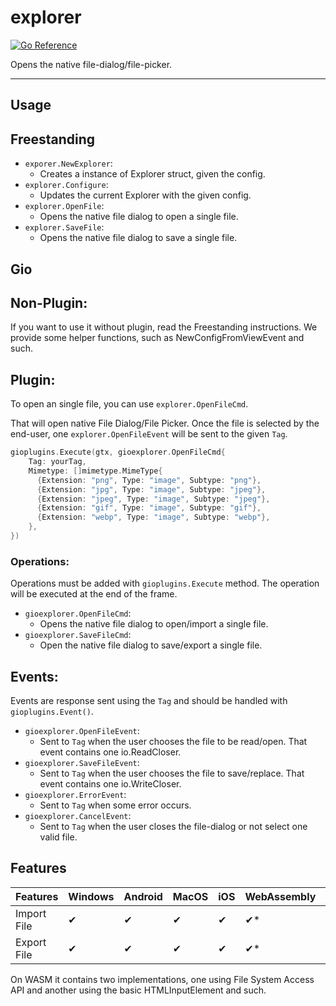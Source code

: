 # explorer

[![Go Reference](https://pkg.go.dev/badge/github.com/gio-plugins/gio-plugin/explorer.svg)](https://pkg.go.dev/github.com/gio-plugins/gio-plugin/explorer)

Opens the native file-dialog/file-picker.

--------------

## Usage

## Freestanding

- `exporer.NewExplorer`:
  - Creates a instance of Explorer struct, given the config.
- `explorer.Configure`:
  - Updates the current Explorer with the given config.
- `explorer.OpenFile`:
  - Opens the native file dialog to open a single file.
- `explorer.SaveFile`:
  - Opens the native file dialog to save a single file.

## Gio

## Non-Plugin:

If you want to use it without plugin, read the Freestanding instructions. We provide some helper functions, such as NewConfigFromViewEvent and such.

## Plugin:

To open an single file, you can use `explorer.OpenFileCmd`.

That will open native File Dialog/File Picker. Once the file is selected by the end-user,
one `explorer.OpenFileEvent` will be sent to the given `Tag`. 

```go
gioplugins.Execute(gtx, gioexplorer.OpenFileCmd{
    Tag: yourTag, 
    Mimetype: []mimetype.MimeType{
      {Extension: "png", Type: "image", Subtype: "png"},
      {Extension: "jpg", Type: "image", Subtype: "jpeg"},
      {Extension: "jpeg", Type: "image", Subtype: "jpeg"},
      {Extension: "gif", Type: "image", Subtype: "gif"},
      {Extension: "webp", Type: "image", Subtype: "webp"},
    },
})
```

### Operations:

Operations must be added with `gioplugins.Execute` method. The operation will be executed at the end of the frame.

- `gioexplorer.OpenFileCmd`:
  - Opens the native file dialog to open/import a single file.
- `gioexplorer.SaveFileCmd`:
  - Open the native file dialog to save/export a single file.

## Events:

Events are response sent using the `Tag` and should be handled with `gioplugins.Event()`.

- `gioexplorer.OpenFileEvent`:
  - Sent to `Tag` when the user chooses the file to be read/open. That event contains one io.ReadCloser.
- `gioexplorer.SaveFileEvent`:
  - Sent to `Tag` when the user chooses the file to save/replace. That event contains one io.WriteCloser.
- `gioexplorer.ErrorEvent`:
  - Sent to `Tag` when some error occurs.
- `gioexplorer.CancelEvent`: 
  - Sent to `Tag` when the user closes the file-dialog or not select one valid file.

## Features

| Features | Windows | Android | MacOS | iOS | WebAssembly | FreeBSD |  Linux |
| -- | -- | -- | -- | -- | -- |  -- |  -- |
| Import File |✔|✔|✔|✔|✔*|❌|❌|
| Export File |✔|✔|✔|✔|✔*|❌|❌|

On WASM it contains two implementations, one using File System Access API and another
using the basic HTMLInputElement and such.